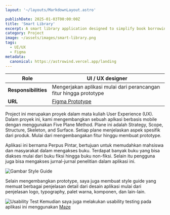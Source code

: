 ```yaml
---
layout: '~/layouts/MarkdownLayout.astro'

publishDate: 2025-01-03T00:00:00Z
title: 'Smart Library'
excerpt: A smart library application designed to simplify book borrowing, purchasing, and reading through a membership-based system.
category: Project
image: ~/assets/images/smart-library.png
tags:
  - UI/UX
  - Figma
metadata:
  canonical: https://astrowind.vercel.app/landing
---
```


| Role | UI / UX designer |
| --- | --- |
| **Responsibilities** | Mengerjakan aplikasi mulai dari perancangan fitur hingga prototype |
| **URL** | <a href="https://www.figma.com/proto/MFOmNXA2N2bvkMTHumSigf/Design-DPP?page-id=2325%3A1468&node-id=2325-2253&p=f&viewport=226%2C301%2C0.02&t=H8BFzSPynFTHvuIN-1&scaling=scale-down&content-scaling=fixed&starting-point-node-id=2325%3A3078" target="_blank">Figma Prototype</a> |

Project ini merupakan proyek dalam mata kuliah User Experience (UX). Dalam proyek ini, kami mengembangkan sebuah aplkasi berbasis mobile dengan menggunakan Five Plane Method. Plane ini adalah Strategy, Scope, Structure, Skeleton, and Surface. Setiap plane menjelaskan aspek spesifik dari produk. Mulai dari mengembangakan fitur hinggu membuat prototype.

Aplikasi ini bernama Perpus Pintar, bertujuan untuk memudahkan mahsiswa dan masyarakat dalam mengakses buku. Terdapat banyak buku yang bisa diakses mulai dari buku fiksi hingga buku non-fiksi. Selain itu pengguna juga bisa mengakses jurnal-jurnal penelitian dalam aplikasi ini. 

![Gambar Style Guide](~/assets/images/style-guide.png)

Selain mengembangkan prototype, saya juga membuat style guide yang memuat berbagai penjelasan detail dari desain aplikasi mulai dari penjelasan logo, typography, palet warna, komponen, dan lain-lain.

![Usability Test](~/assets/images/smart-library/usability.png)
Kemudian saya juga melakukan usability testing pada aplikasi ini menggunakan [Maze](https://maze.co)